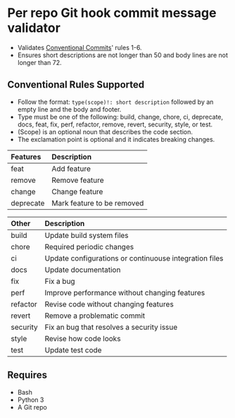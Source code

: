 # Per repo Git hook commit message validator

* Validates [Conventional Commits](https://www.conventionalcommits.org/en/v1.0.0/)' rules 1-6.
* Ensures short descriptions are not longer than 50 and body lines are not longer than 72.

## Conventional Rules Supported
* Follow the format: `type(scope)!: short description` followed by an empty line and the body and footer.
* Type must be one of the following: build, change, chore, ci, deprecate, docs, feat, fix, perf, refactor, remove, revert, security, style, or test.
* (Scope) is an optional noun that describes the code section.
* The exclamation point is optional and it indicates breaking changes.

| Features | Description |
| :--- | :--- |
| feat | Add feature |
| remove | Remove feature |
| change | Change feature |
| deprecate | Mark feature to be removed |

| Other | Description |
| :--- | :--- |
| build | Update build system files |
| chore | Required periodic changes |
| ci | Update configurations or continuouse integration files |
| docs | Update documentation |
| fix | Fix a bug |
| perf | Improve performance without changing features |
| refactor | Revise code without changing features |
| revert | Remove a problematic commit |
| security | Fix an bug that resolves a security issue |
| style | Revise how code looks |
| test | Update test code |

## Requires
* Bash
* Python 3
* A Git repo

